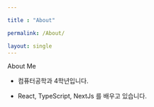 ```yaml
---

title : "About"

permalink: /About/

layout: single
---
```


About Me

- 컴퓨터공학과 4학년입니다.

- React, TypeScript, NextJs 를 배우고 있습니다.

